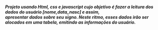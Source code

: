 <h5>
Projeto usando Html, css e javascript cujo objetivo é fazer a leitura dos dados do usuário [nome,data_nasc] e assim, <br>
apresentar dados sobre seu signo. Neste ritmo, esses dados irão ser alocados em uma tabela, emitindo as informações do usuário.
</h5>
